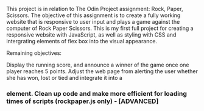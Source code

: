 This project is in relation to The Odin Project assignment: Rock, Paper, Scissors. The objective of this assignment is to create a fully working website that is responsive to user input and plays a game against the computer of Rock Paper Scissors. This is my first full project for creating a responsive website with JavaScript, as well as styling with CSS and intergrating elements of flex box into the visual appearance. 

Remaining objectives: 

Display the running score, and announce a winner of the game once one player reaches 5 points.
Adjust the web page from alerting the user whether she has won, lost or tied and integrate it into a <h3> element.
Clean up code and make more efficient for loading times of scripts (rockpaper.js only) - [ADVANCED]